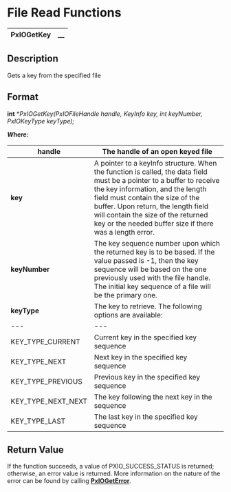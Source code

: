 # File Read Functions 

**PxIOGetKey** |  **__**  
---|---  
  
## Description

Gets a key from the specified file

## Format

**int** **PxIOGetKey(PxIOFileHandle handle, KeyInfo *key, int keyNumber, PxIOKeyType keyType);**

**_Where:_**

**handle** |  The handle of an open keyed file  
---|---  
**key** |  A pointer to a keyInfo structure. When the function is called, the data field must be a pointer to a buffer to receive the key information, and the length field must contain the size of the buffer. Upon return, the length field will contain the size of the returned key or the needed buffer size if there was a length error.  
**keyNumber** |  The key sequence number upon which the returned key is to be based. If the value passed is -1, then the key sequence will be based on the one previously used with the file handle. The initial key sequence of a file will be the primary one.  
**keyType** |  The key to retrieve. The following options are available: |  KEY_TYPE_FIRST |  First key in the specified key sequence  
---|---  
KEY_TYPE_CURRENT |  Current key in the specified key sequence  
KEY_TYPE_NEXT |  Next key in the specified key sequence  
KEY_TYPE_PREVIOUS |  Previous key in the specified key sequence  
KEY_TYPE_NEXT_NEXT |  The key following the next key in the sequence  
KEY_TYPE_LAST |  The last key in the specified key sequence  
  
## Return Value

If the function succeeds, a value of PXIO_SUCCESS_STATUS is returned; otherwise, an error value is returned. More information on the nature of the error can be found by calling **[PxIOGetError](../Error%20Functions/PxIOGetError.md)**.
